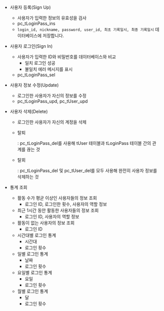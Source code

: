 - 사용자 등록(Sign Up)

    -  사용자가 입력한 정보의 유효성을 검사
    - pc_tLoginPass_ins
    - ```login_id, nickname, password, user_id, 최초 기록일시, 최종 기록일시``` 데이터베이스에 저장합니다.

- 사용자 로그인(Sign In)

    - 사용자가 입력한 ID와 비밀번호를 데이터베이스와 비교
        - 일치 로그인 성공
        - 불일치 에러 메시지를 표시
    - pc_tLoginPass_sel

- 사용자 정보 수정(Update)

    - 로그인한 사용자가 자신의 정보를 수정
    - pc_tLoginPass_upd, pc_tUser_upd

- 사용자 삭제(Delete)

    - 로그인한 사용자가 자신의 계정을 삭제
    - 탈퇴
    
        : pc_tLoginPass_del를 사용해 tUser 테이블과 tLoginPass 테이블 간의 관계를 끊는 것
    - 탈회

        : pc_tLoginPass_del 및 pc_tUser_del를 모두 사용해 완전히 사용자 정보를 삭제하는 것

- 통계 조회

    - 활동 수가 평균 이상인 사용자들의 정보 조회
        - 로그인 ID, 로그인한 횟수, 사용자의 역할 정보
    - 최근 1시간 동안 활동한 사용자들의 정보 조회
        - 로그인 ID, 사용자의 역할 정보
    - 활동이 없는 사용자의 정보 조회
        - 로그인 ID
    - 시간대별 로그인 통계
        - 시간대
        - 로그인 횟수
    - 일별 로그인 통계
        - 날짜
        - 로그인 횟수
    - 요일별 로그인 통계
        - 요일
        - 로그인 횟수
    - 월별 로그인 통계
        - 달
        - 로그인 횟수